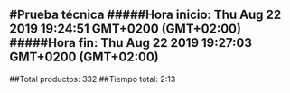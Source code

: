#Prueba técnica 
#####Hora inicio: Thu Aug 22 2019 19:24:51 GMT+0200 (GMT+02:00)
#####Hora fin: Thu Aug 22 2019 19:27:03 GMT+0200 (GMT+02:00)
---
##Total productos: 332
##Tiempo total: 2:13